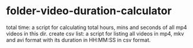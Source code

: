 # folder-video-duration-calculator

total time: a script for calculating total hours, mins and seconds of all mp4 videos in this dir.
create csv list: a script for listing all videos in mp4, mkv and avi format with its duration in HH:MM:SS in csv format.
